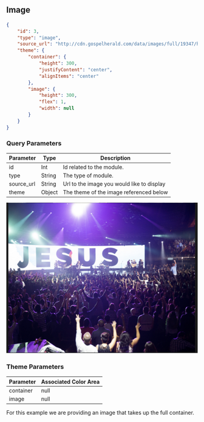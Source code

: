 ## Image

```json
{
	"id": 3,
	"type": "image",
	"source_url": "http://cdn.gospelherald.com/data/images/full/19347/hillsong-let-hope-rise.jpg",
	"theme": {
		"container": {
			"height": 300,
			"justifyContent": "center",
			"alignItems": "center"
		},
		"image": {
			"height": 300,
			"flex": 1,
			"width": null
		}
	}
}
```

### Query Parameters

Parameter | Type | Description
--------- | ------- | -----------
id | Int | Id related to the module.
type | String | The type of module.
source_url | String | Url to the image you would like to display
theme | Object | The theme of the image referenced below


![module](../images/image.png)

### Theme Parameters

Parameter | Associated Color Area
--------- | -----------
container | null
image | null

For this example we are providing an image that takes up the full container.